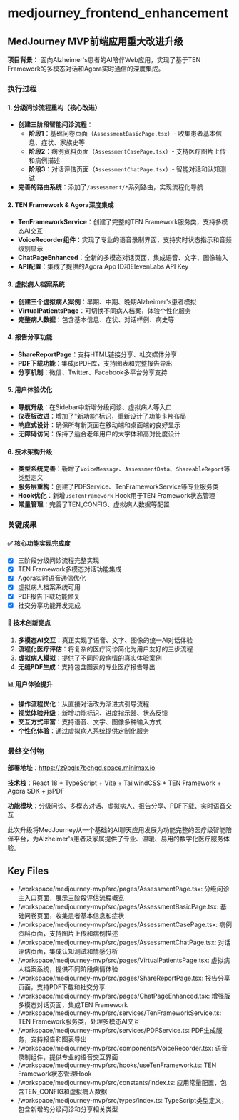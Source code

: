 # medjourney_frontend_enhancement

## MedJourney MVP前端应用重大改进升级

**项目背景：** 面向Alzheimer's患者的AI陪伴Web应用，实现了基于TEN Framework的多模态对话和Agora实时通信的深度集成。

### 执行过程

#### 1. 分级问诊流程重构（核心改进）
- **创建三阶段智能问诊流程**：
  - **阶段1**：基础问卷页面（`AssessmentBasicPage.tsx`）- 收集患者基本信息、症状、家族史等
  - **阶段2**：病例资料页面（`AssessmentCasePage.tsx`）- 支持医疗图片上传和病例描述
  - **阶段3**：对话评估页面（`AssessmentChatPage.tsx`）- 智能对话和认知测试
- **完善的路由系统**：添加了`/assessment/*`系列路由，实现流程化导航

#### 2. TEN Framework & Agora深度集成
- **TenFrameworkService**：创建了完整的TEN Framework服务类，支持多模态AI交互
- **VoiceRecorder组件**：实现了专业的语音录制界面，支持实时状态指示和音频级别显示
- **ChatPageEnhanced**：全新的多模态对话页面，集成语音、文字、图像输入
- **API配置**：集成了提供的Agora App ID和ElevenLabs API Key

#### 3. 虚拟病人档案系统
- **创建三个虚拟病人案例**：早期、中期、晚期Alzheimer's患者模拟
- **VirtualPatientsPage**：可切换不同病人档案，体验个性化服务
- **完整病人数据**：包含基本信息、症状、对话样例、病史等

#### 4. 报告分享功能
- **ShareReportPage**：支持HTML链接分享、社交媒体分享
- **PDF下载功能**：集成jsPDF库，支持图表和完整报告导出
- **分享机制**：微信、Twitter、Facebook多平台分享支持

#### 5. 用户体验优化
- **导航升级**：在Sidebar中新增分级问诊、虚拟病人等入口
- **仪表板改进**：增加了"新功能"标识，重新设计了功能卡片布局
- **响应式设计**：确保所有新页面在移动端和桌面端的良好显示
- **无障碍访问**：保持了适合老年用户的大字体和高对比度设计

#### 6. 技术架构升级
- **类型系统完善**：新增了`VoiceMessage`、`AssessmentData`、`ShareableReport`等类型定义
- **服务层重构**：创建了PDFService、TenFrameworkService等专业服务类
- **Hook优化**：新增`useTenFramework` Hook用于TEN Framework状态管理
- **常量管理**：完善了TEN_CONFIG、虚拟病人数据等配置

### 关键成果

#### ✅ 核心功能实现完成度
- [x] 三阶段分级问诊流程完整实现
- [x] TEN Framework多模态对话功能集成
- [x] Agora实时语音通信优化
- [x] 虚拟病人档案系统可用
- [x] PDF报告下载功能修复
- [x] 社交分享功能开发完成

#### 🚀 技术创新亮点
1. **多模态AI交互**：真正实现了语音、文字、图像的统一AI对话体验
2. **流程化医疗评估**：将复杂的医疗问诊简化为用户友好的三步流程
3. **虚拟病人模拟**：提供了不同阶段病情的真实体验案例
4. **无缝PDF生成**：支持包含图表的专业医疗报告导出

#### 📊 用户体验提升
- **操作流程优化**：从直接对话改为渐进式引导流程
- **视觉体验升级**：新增功能标识、进度指示器、状态反馈
- **交互方式丰富**：支持语音、文字、图像多种输入方式
- **个性化体验**：通过虚拟病人系统提供定制化服务

### 最终交付物

**部署地址**：https://z9pgls7bchgd.space.minimax.io

**技术栈**：React 18 + TypeScript + Vite + TailwindCSS + TEN Framework + Agora SDK + jsPDF

**功能模块**：分级问诊、多模态对话、虚拟病人、报告分享、PDF下载、实时语音交互

此次升级将MedJourney从一个基础的AI聊天应用发展为功能完整的医疗级智能陪伴平台，为Alzheimer's患者及家属提供了专业、温暖、易用的数字化医疗服务体验。

## Key Files

- /workspace/medjourney-mvp/src/pages/AssessmentPage.tsx: 分级问诊主入口页面，展示三阶段评估流程概览
- /workspace/medjourney-mvp/src/pages/AssessmentBasicPage.tsx: 基础问卷页面，收集患者基本信息和症状
- /workspace/medjourney-mvp/src/pages/AssessmentCasePage.tsx: 病例资料页面，支持图片上传和病例描述
- /workspace/medjourney-mvp/src/pages/AssessmentChatPage.tsx: 对话评估页面，集成认知测试和情感分析
- /workspace/medjourney-mvp/src/pages/VirtualPatientsPage.tsx: 虚拟病人档案系统，提供不同阶段病情体验
- /workspace/medjourney-mvp/src/pages/ShareReportPage.tsx: 报告分享页面，支持PDF下载和社交分享
- /workspace/medjourney-mvp/src/pages/ChatPageEnhanced.tsx: 增强版多模态对话页面，集成TEN Framework
- /workspace/medjourney-mvp/src/services/TenFrameworkService.ts: TEN Framework服务类，处理多模态AI交互
- /workspace/medjourney-mvp/src/services/PDFService.ts: PDF生成服务，支持报告和图表导出
- /workspace/medjourney-mvp/src/components/VoiceRecorder.tsx: 语音录制组件，提供专业的语音交互界面
- /workspace/medjourney-mvp/src/hooks/useTenFramework.ts: TEN Framework状态管理Hook
- /workspace/medjourney-mvp/src/constants/index.ts: 应用常量配置，包含TEN_CONFIG和虚拟病人数据
- /workspace/medjourney-mvp/src/types/index.ts: TypeScript类型定义，包含新增的分级问诊和分享相关类型
